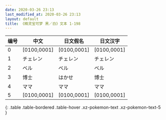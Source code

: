 ```yaml
---
date: 2020-03-26 23:13
last_modified_at: 2020-03-26 23:13
layout: default
title: 《精灵宝可梦 黑／白》文本 1-198
---
```

| 编号 | 中文 | 日文假名 | 日文汉字 |
| ---- | ---- | ---- | --- |
| 0 | [0100,0001] | [0100,0001] | [0100,0001] |
| 1 | チェレン | チェレン | チェレン |
| 2 | ベル | ベル | ベル |
| 3 | 博士 | はかせ | 博士 |
| 4 | ママ | ママ | ママ |
| 5 | [0100,0001] | [0100,0001] | [0100,0001] |
{: .table .table-bordered .table-hover .xz-pokemon-text .xz-pokemon-text-5 }